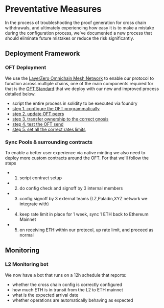 # Preventative Measures

In the process of troubleshooting the proof generation for cross chain withdrawals, and ultimately experiencing how easy it is to make a mistake during the configuration process, we've documented a new process that should eliminate future mistakes or reduce the risk significantly.

## Deployment Framework

### OFT Deployment

We use the [LayerZero Omnichain Mesh Network](https://docs.layerzero.network/v2/home/protocol/mesh-network) to enable our protocol to function across multiple chains, one of the main components required for that is the [OFT Standard](https://docs.layerzero.network/v2/developers/evm/oft/quickstart) that we deploy with our new and improved process detailed below.

- script the entire process in solidity to be executed via foundry
- [step 1. configure the OFT programmatically](https://github.com/etherfi-protocol/Etherfi-SyncPools/blob/etherfi-upgradeable-deploy-OP-OFT/script/01_OFTConfigure.s.sol)
- [step 2. update OFT peers](https://github.com/etherfi-protocol/Etherfi-SyncPools/blob/etherfi-upgradeable-deploy-OP-OFT/script/02_UpdateOFTPeersTransactions.sol)
- [step 3. transfer ownership to the correct gnosis](https://github.com/etherfi-protocol/Etherfi-SyncPools/blob/etherfi-upgradeable-deploy-OP-OFT/script/03_OFTOwnershipTransfer.s.sol)
- [step 4. test the OFT send](https://github.com/etherfi-protocol/Etherfi-SyncPools/blob/etherfi-upgradeable-deploy-OP-OFT/script/04_OFTSend.sol)
- [step 5. set all the correct rates limits](https://github.com/etherfi-protocol/Etherfi-SyncPools/blob/etherfi-upgradeable-deploy-OP-OFT/script/05_ProdRateLimit.sol)

### Sync Pools & surrounding contracts

To enable a better user experience via native minting we also need to deploy more custom contracts around the OFT. For that we'll follow the steps

- 1. script contract setup
- 2. do config check and signoff by 3 internal members
- 3. config signoff by 3 external teams (LZ,Paladin,XYZ network we integrate with)
- 4. keep rate limit in place for 1 week, sync 1 ETH back to Ethereum Mainnet
- 5. on receiving ETH within our protocol, up rate limit, and proceed as normal

## Monitoring

### L2 Monitoring bot

We now have a bot that runs on a 12h schedule that reports:
- whether the cross chain config is correctly configured
- how much ETH is in transit from the L2 to ETH mainnet
- what is the expected arrival date
- whether operations are automatically behaving as expected
